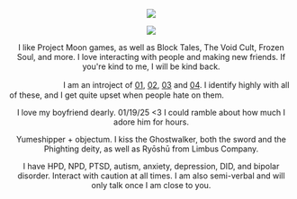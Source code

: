 <p align="center"> 
  <img src="https://static.wikia.nocookie.net/block-tales/images/7/70/Dreamworldbanner.png/revision/latest?cb=20241030033945"/>
</p>
   
 <p align="center"> 
   <img src="https://komarev.com/ghpvc/?username=the-void-cult&style=plastic&color=red&label=dreamers"/>
 </p>
   
<p align="center"> 
 I like Project Moon games, as well as Block Tales, The Void Cult, Frozen Soul, and more. I love interacting with people and making new friends. If you're kind to me, I will be kind back.
</p>

　　 　　　 　 I am an introject of [01](https://block-tales.fandom.com/wiki/Hatred), [02](https://roblox.fandom.com/wiki/Player:Builderman), [03](https://mythcommunity.miraheze.org/wiki/Noli) and [04](https://phighting.wiki/The_Broker). I identify highly with all of these, and I get quite upset when people hate on them.

<p align="center"> 
I love my boyfriend dearly. 01/19/25 <3 I could ramble about how much I adore him for hours.
</p>

 <p align="center"> 
Yumeshipper + objectum. I kiss the Ghostwalker, both the sword and the Phighting deity, as well as Ryōshū from Limbus Company.
 </p>

<p align="center"> 
I have HPD, NPD, PTSD, autism, anxiety, depression, DID, and bipolar disorder. Interact with caution at all times. I am also semi-verbal and will only talk once I am close to you.
</p>
